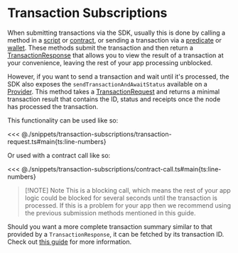 # Transaction Subscriptions

When submitting transactions via the SDK, usually this is done by calling a method in a [script](../scripts/running-scripts.md) or [contract](../contracts/methods.md#call), or sending a transaction via a [predicate](../predicates/methods.md#sendtransaction) or [wallet](../wallets/index.md). These methods submit the transaction and then return a [TransactionResponse](./transaction-response.md) that allows you to view the result of a transaction at your convenience, leaving the rest of your app processing unblocked.

However, if you want to send a transaction and wait until it's processed, the SDK also exposes the `sendTransactionAndAwaitStatus` available on a [Provider](../provider/index.md). This method takes a [TransactionRequest](./transaction-request.md) and returns a minimal transaction result that contains the ID, status and receipts once the node has processed the transaction.

This functionality can be used like so:

<<< @./snippets/transaction-subscriptions/transaction-request.ts#main{ts:line-numbers}

Or used with a contract call like so:

<<< @./snippets/transaction-subscriptions/contract-call.ts#main{ts:line-numbers}

> [!NOTE] Note
> This is a blocking call, which means the rest of your app logic could be blocked for several seconds until the transaction is processed. If this is a problem for your app then we recommend using the previous submission methods mentioned in this guide.

Should you want a more complete transaction summary similar to that provided by a `TransactionResponse`, it can be fetched by its transaction ID. Check out [this guide](./transaction-response.md) for more information.
